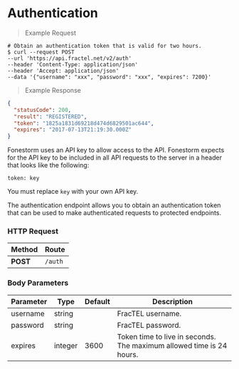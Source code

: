 # Authentication

> Example Request

```shell
# Obtain an authentication token that is valid for two hours.
$ curl --request POST
--url 'https://api.fractel.net/v2/auth'
--header 'Content-Type: application/json'
--header 'Accept: application/json'
--data '{"username": "xxx", "password": "xxx", "expires": 7200}'
```

> Example Response

```json
{
  "statusCode": 200,
  "result": "REGISTERED",
  "token": "1825a1831d69218d474d6829501ac644",
  "expires": "2017-07-13T21:19:30.000Z"
}
```

Fonestorm uses an API key to allow access to the API. Fonestorm expects for the API key to be included in all API requests to the server in a header that looks like the following:

`token: key`

<aside class="notice">
You must replace <code>key</code> with your own API key.
</aside>

The authentication endpoint allows you to obtain an authentication token that can be used to make authenticated requests to protected endpoints.

### HTTP Request

Method | Route
--------- | -------
**POST** | `/auth`

### Body Parameters

Parameter | Type | Default | Description
--------- | ------- | ----------- | -----------
username | string |  |FracTEL username.
password | string | | FracTEL password.
expires | integer | 3600 | Token time to live in seconds. The maximum allowed time is 24 hours.
